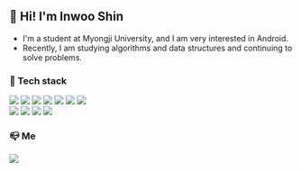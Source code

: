


   ## :musical_score: Hi! I'm Inwoo Shin     
   
   - I'm a student at Myongji University, and I am very interested in Android.   
   - Recently, I am studying algorithms and data structures and continuing to solve problems.   
   
   ###     :pushpin: Tech stack
   
   <img src="https://img.shields.io/badge/C-A8B9CC?style=flat-square&logo=C&logoColor=white"/></a> 
   <img src="https://img.shields.io/badge/C++-00599C?style=flat-square&logo=C%2B%2B&logoColor=white"/></a> 
   <img src="https://img.shields.io/badge/JAVA-007396?style=flat-square&logo=java&logoColor=white"/></a> 
   <img src="https://img.shields.io/badge/Python-3776AB?style=flat-square&logo=Python&logoColor=white"/></a> 
   <img src="https://img.shields.io/badge/Javascript-ffb13b?style=flat-square&logo=javascript&logoColor=white"/></a> 
   <img src="https://img.shields.io/badge/-HTML5-orange?style=flat-square&logo=HTML5&logoColor=white"/></a> 
   <img src="https://img.shields.io/badge/-CSS3-skyblue?style=flat-square&logo=CSS3&logoColor=white"/></a>   
   <img src="https://img.shields.io/badge/OpenCV-5C3EE8?style=flat-square&logo=Opencv"/></a> 
   <img src="https://img.shields.io/badge/OpenGL-5586A4?style=flat-square&logo=Opengl&logoColor=white"/></a> 
   <img src="https://img.shields.io/badge/Linux-FCC624?style=flat-square&logo=Linux&logoColor=black"/></a> 
   <img src="https://img.shields.io/badge/Android-3DDC84?style=flat-square&logo=Android&logoColor=white"/></a>
   
   ###   :mailbox_closed: Me
   <a href="https://www.instagram.com/inw117/"><img src="https://img.shields.io/badge/Instagram-E4405F?style=flat-square&logo=Instagram&logoColor=white&link=https://www.instagram.com/inw117/"/></a>
   <!--
**inwooshin/inwooshin** is a ✨ _special_ ✨ repository because its `README.md` (this file) appears on your GitHub profile.

Here are some ideas to get you started:

- 🔭 I’m currently working on ...
- 🌱 I’m currently learning ...
- 👯 I’m looking to collaborate on ...
- 🤔 I’m looking for help with ...
- 💬 Ask me about ...
- 📫 How to reach me: ...
- 😄 Pronouns: ...
- ⚡ Fun fact: ...
-->

